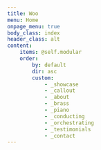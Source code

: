 ```yaml
---
title: Woo
menu: Home
onpage_menu: true
body_class: index
header_class: alt
content:
    items: @self.modular
    order:
        by: default
        dir: asc
        custom:
            - _showcase
            - _callout
            - _about
            - _brass
            - _piano
            - _conducting
            - _orchestrating
            - _testimonials
            - _contact
---
```




